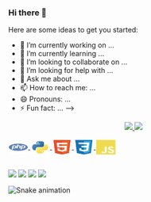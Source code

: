### Hi there 👋


Here are some ideas to get you started:

- 🔭 I’m currently working on ...
- 🌱 I’m currently learning ...
- 👯 I’m looking to collaborate on ...
- 🤔 I’m looking for help with ...
- 💬 Ask me about ...
- 📫 How to reach me: ...
- 😄 Pronouns: ...
- ⚡ Fun fact: ...
-->

<div align="center">
  <a href="https://github.com/gusgeneris">
  <img height="180em" src="https://github-readme-stats.vercel.app/api?username=gusgeneris&show_icons=true&theme=dark&include_all_commits=true&count_private=true"/>
  <img height="180em" src="https://github-readme-stats.vercel.app/api/top-langs/?username=gusgeneris&layout=compact&langs_count=7&theme=dark"/>
</div>
<div style="display: inline_block"><br>
  <img align="center" alt="Generis-Php" height="30" width="40" src="https://raw.githubusercontent.com/devicons/devicon/master/icons/php/php-plain.svg">
  <img align="center" alt="Generis-Python" height="30" width="40" src="https://raw.githubusercontent.com/devicons/devicon/master/icons/python/python-original.svg">
  <img align="center" alt="Generis-HTML" height="30" width="40" src="https://raw.githubusercontent.com/devicons/devicon/master/icons/html5/html5-original.svg">
  <img align="center" alt="Generis-CSS" height="30" width="40" src="https://raw.githubusercontent.com/devicons/devicon/master/icons/css3/css3-original.svg">
  <img align="center" alt="Generis-Js" height="30" width="40" src="https://raw.githubusercontent.com/devicons/devicon/master/icons/javascript/javascript-plain.svg">

  
   ##
 
<div> 
  
  <a href="https://instagram.com/gusgeneris" target="_blank"><img src="https://img.shields.io/badge/-Instagram-%23E4405F?style=for-the-badge&logo=instagram&logoColor=white" target="_blank"></a>
  <a href="https://twitter.com/GustavoDavidS" target="_blank"><img src="https://img.shields.io/badge/-Twitter-%230077B5?style=for-the-badge&logo=Twitter&logoColor=white" target="_blank"></a> 
  <a href = "mailto:gusgeneris92@gmail.com"><img src="https://img.shields.io/badge/-Gmail-%23333?style=for-the-badge&logo=gmail&logoColor=white" target="_blank"></a>
  <a href="https://www.linkedin.com/in/gustavo-sandoval" target="_blank"><img src="https://img.shields.io/badge/-LinkedIn-%230077B5?style=for-the-badge&logo=linkedin&logoColor=white" target="_blank"></a> 

 
  ![Snake animation](https://github.com/gusgeneris/gusgeneris/blob/output/github-contribution-grid-snake.svg)
 
</div>

